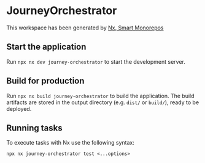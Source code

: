 # JourneyOrchestrator

This workspace has been generated by [Nx, Smart Monorepos](https://nx.dev)

## Start the application

Run `npx nx dev journey-orchestrator` to start the development server.

## Build for production

Run `npx nx build journey-orchestrator` to build the application. The build artifacts are stored in the output directory (e.g. `dist/` or `build/`), ready to be deployed.

## Running tasks

To execute tasks with Nx use the following syntax:

```
npx nx journey-orchestrator test <...options>
```
